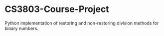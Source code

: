 # CS3803-Course-Project
Python implementation of restoring and non-restoring division methods for binary numbers. 
